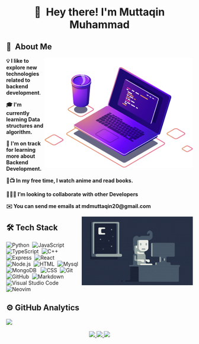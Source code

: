 <h1 align="center"> 👋 &nbsp;Hey there! I'm Muttaqin Muhammad </h1>

<h2> 👨 &nbsp;About Me </h2>

<img src="https://raw.githubusercontent.com/muttaqin1/muttaqin1/master/computer-illustration.png" min-width="400px" max-width="400px" width="400px" align="right" alt="ComputadoriuriCode"> 
  
 <p align="left"> 
 <strong>💡 I like to explore new technologies related to backend development</strong>.
</p> 
 <p align="left"> 
 <strong>🎓 I'm currently learning Data structures and algorithm.</strong>
 </p> 
  
 <p align="left"> 
<strong>🌱 I'm on track for learning more about Backend Development.</strong>
 </p> 
 <p align="left"> 
<strong>📒📺 In my free time, I watch anime and read books.</strong>
 </p>
 <p align="left"> <strong> 🧑‍🤝‍🧑 I’m looking to collaborate with other Developers </strong></p>
 <p align="left"> <strong> ✉️ You can send me emails at <a style="text-decoration: none" href="mailto:mdmuttaqin20@gmail.com">mdmuttaqin20@gmail.com</a>
</strong></p>
 
 <p align="center"> 


<img alt="Night Coding" src="https://raw.githubusercontent.com/muttaqin1/muttaqin1/master/Night-Coding.gif" align="right"/>

<h2> 🛠 Tech Stack</h2>


![Python](https://img.shields.io/badge/-Python-333333?style=flat&logo=python)&nbsp;
![JavaScript](https://img.shields.io/badge/-JavaScript-333333?style=flat&logo=javascript)&nbsp;
![TypeScript](https://img.shields.io/badge/TypeScript-007ACC?style=flat&logo=typescript&logoColor=white)&nbsp;
![C++](https://img.shields.io/badge/-C++-333333?style=flat&logo=C%2B%2B&logoColor=00599C)&nbsp;
![Express](https://img.shields.io/badge/Express.js-404D59?style=flat)&nbsp;
![React](https://img.shields.io/badge/-React-333333?style=flat&logo=react)&nbsp;
![Node.js](https://img.shields.io/badge/-Node.js-333333?style=flat&logo=node.js)&nbsp;
![HTML](https://img.shields.io/badge/-HTML-333333?style=flat&logo=HTML5)&nbsp;
![Mysql](https://img.shields.io/badge/MySQL-00000F?style=flat&logo=mysql&logoColor=white)&nbsp;
![MongoDB](https://img.shields.io/badge/MongoDB-4EA94B?style=flat&logo=mongodb&logoColor=white) &nbsp;
![CSS](https://img.shields.io/badge/-CSS-333333?style=flat&logo=CSS3&logoColor=white)&nbsp;
![Git](https://img.shields.io/badge/-Git-333333?style=flat&logo=git)&nbsp;
![GitHub](https://img.shields.io/badge/-GitHub-333333?style=flat&logo=github)&nbsp;
![Markdown](https://img.shields.io/badge/-Markdown-333333?style=flat&logo=markdown) &nbsp;
![Visual Studio Code](https://img.shields.io/badge/-Visual%20Studio%20Code-333333?style=flat&logo=visual-studio-code&logoColor=007ACC)&nbsp;
![Neovim](https://img.shields.io/badge/NeoVim-%2357A143.svg?&style=flat&logo=neovim&logoColor=white)&nbsp;

<h2>⚙️ GitHub Analytics</h2>


![](https://komarev.com/ghpvc/?username=muttaqin1&style=flat&color=blueviolet)

<p align="center">
  <a href="https://github.com/muttaqin1">
    <img src="http://github-profile-summary-cards.vercel.app/api/cards/profile-details?username=muttaqin1&theme=transparent" />
  </a>
  <a href="https://github.com/muttaqin1">
    <img src="http://github-profile-summary-cards.vercel.app/api/cards/stats?username=muttaqin1&theme=transparent&card_width=338&hide=stars" />
  </a>
  <a href="https://github.com/muttaqin1">
    <img src="https://github-readme-stats.vercel.app/api/top-langs/?username=muttaqin1&exclude_repo=&hide=vim%20script,cmake,html,css,makefile&layout=compact&hide_border=true&theme=transparent&card_width=338" />
    
  </a>
</p>
